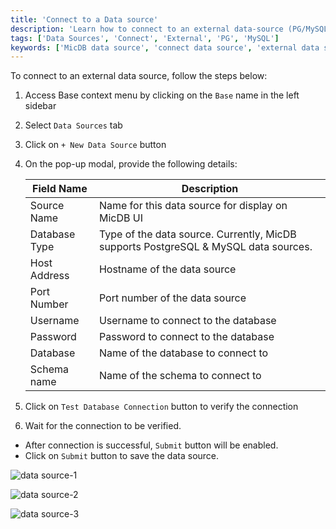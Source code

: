 ```yaml
---
title: 'Connect to a Data source'
description: 'Learn how to connect to an external data-source (PG/MySQL) in MicDB.'
tags: ['Data Sources', 'Connect', 'External', 'PG', 'MySQL']
keywords: ['MicDB data source', 'connect data source', 'external data source', 'PG data source', 'MySQL data source']
---
```


To connect to an external data source, follow the steps below:

1. Access Base context menu by clicking on the `Base` name in the left sidebar
2. Select `Data Sources` tab
3. Click on `+ New Data Source` button
4. On the pop-up modal, provide the following details:

   | Field Name    | Description                                                                          |
   |---------------|--------------------------------------------------------------------------------------|
   | Source Name   | Name for this data source for display on MicDB UI                                   |
   | Database Type | Type of the data source. Currently, MicDB supports PostgreSQL & MySQL data sources. |
   | Host Address  | Hostname of the data source                                                          |
   | Port Number   | Port number of the data source                                                       |
   | Username      | Username to connect to the database                                                  |
   | Password      | Password to connect to the database                                                  |
   | Database      | Name of the database to connect to                                                   |
   | Schema name   | Name of the schema to connect to                                                     |

5. Click on `Test Database Connection` button to verify the connection
6. Wait for the connection to be verified.   
- After connection is successful, `Submit` button will be enabled.   
- Click on `Submit` button to save the data source.


![data source-1](/img/v2/data-source/data-source-connect-1.png)

![data source-2](/img/v2/data-source/data-source-connect-2.png)

![data source-3](/img/v2/data-source/data-source-connect-3.png)